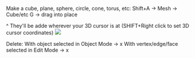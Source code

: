 
Make a cube, plane, sphere, circle, cone, torus, etc:
Shift+A → Mesh → Cube/etc
G → drag into place

^ They'll be adde wherever your 3D cursor is at (SHIFT+Right click to set 3D cursor coordinates)
![](https://i.imgur.com/KMPWYSr.png)


Delete:
With object selected in Object Mode -> x
With vertex/edge/face selected in Edit Mode -> x